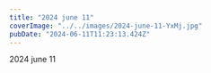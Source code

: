 ```yaml
---
title: "2024 june 11"
coverImage: "../../images/2024-june-11-YxMj.jpg"
pubDate: "2024-06-11T11:23:13.424Z"
---
```


2024 june 11
